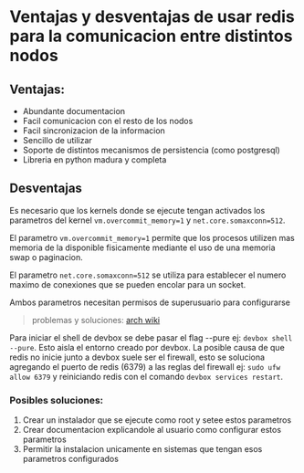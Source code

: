 # Ventajas y desventajas de usar redis para la comunicacion entre distintos nodos

## Ventajas:
 - Abundante documentacion
 - Facil comunicacion con el resto de los nodos
 - Facil sincronizacion de la informacion
 - Sencillo de utilizar
 - Soporte de distintos mecanismos de persistencia (como postgresql)
 - Libreria en python madura y completa

## Desventajas
Es necesario que los kernels donde se ejecute tengan activados
los parametros del kernel `vm.overcommit_memory=1` y `net.core.somaxconn=512`.

El parametro `vm.overcommit_memory=1` permite que los procesos utilizen mas
memoria de la disponible fisicamente mediante el uso de una memoria swap o paginacion.

El parametro `net.core.somaxconn=512` se utiliza para establecer el numero maximo de
conexiones que se pueden encolar para un socket.

Ambos parametros necesitan permisos de superusuario para configurarse

> problemas y soluciones: [arch wiki](https://wiki.archlinux.org/title/redis) 

Para iniciar el shell de devbox se debe pasar el flag --pure ej:
`devbox shell --pure`. Esto aisla el entorno creado por devbox.
La posible causa de que redis no inicie junto a devbox suele ser
el firewall, esto se soluciona agregando el puerto de redis (6379)
a las reglas del firewall ej: `sudo ufw allow 6379` y reiniciando redis
con el comando `devbox services restart`.


### Posibles soluciones:
1) Crear un instalador que se ejecute como root y setee estos parametros
2) Crear documentacion explicandole al usuario como configurar estos parametros
3) Permitir la instalacion unicamente en sistemas que tengan esos parametros configurados
